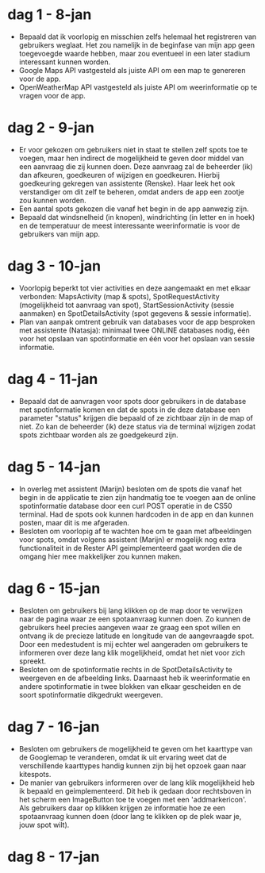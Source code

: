 # dag 1 - 8-jan
- Bepaald dat ik voorlopig en misschien zelfs helemaal het registreren van gebruikers weglaat. Het zou namelijk in de beginfase van mijn app geen toegevoegde waarde hebben, maar zou eventueel in een later stadium interessant kunnen worden.
- Google Maps API vastgesteld als juiste API om een map te genereren voor de app.
- OpenWeatherMap API vastgesteld als juiste API om weerinformatie op te vragen voor de app.
# dag 2 - 9-jan
- Er voor gekozen om gebruikers niet in staat te stellen zelf spots toe te voegen, maar hen indirect de mogelijkheid te geven door middel van een aanvraag die zij kunnen doen. Deze aanvraag zal de beheerder (ik) dan afkeuren, goedkeuren of wijzigen en goedkeuren. Hierbij goedkeuring gekregen van assistente (Renske). Haar leek het ook verstandiger om dit zelf te beheren, omdat anders de app een zootje zou kunnen worden.
- Een aantal spots gekozen die vanaf het begin in de app aanwezig zijn.
- Bepaald dat windsnelheid (in knopen), windrichting (in letter en in hoek) en de temperatuur de meest interessante weerinformatie is voor de gebruikers van mijn app.
# dag 3 - 10-jan
- Voorlopig beperkt tot vier activities en deze aangemaakt en met elkaar verbonden: MapsActivity (map & spots), SpotRequestActivity (mogelijkheid tot aanvraag van spot), StartSessionActivity (sessie aanmaken) en SpotDetailsActivity (spot gegevens & sessie informatie).
- Plan van aanpak omtrent gebruik van databases voor de app besproken met assistente (Natasja): minimaal twee ONLINE databases nodig, één voor het opslaan van spotinformatie en één voor het opslaan van sessie informatie.
# dag 4 - 11-jan
- Bepaald dat de aanvragen voor spots door gebruikers in de database met spotinformatie komen en dat de spots in de deze database een parameter "status" krijgen die bepaald of ze zichtbaar zijn in de map of niet. Zo kan de beheerder (ik) deze status via de terminal wijzigen zodat spots zichtbaar worden als ze goedgekeurd zijn.
# dag 5 - 14-jan
- In overleg met assistent (Marijn) besloten om de spots die vanaf het begin in de applicatie te zien zijn handmatig toe te voegen aan de online spotinformatie database door een curl POST operatie in de CS50 terminal. Had de spots ook kunnen hardcoden in de app en dan kunnen posten, maar dit is me afgeraden.
- Besloten om voorlopig af te wachten hoe om te gaan met afbeeldingen voor spots, omdat volgens assistent (Marijn) er mogelijk nog extra functionaliteit in de Rester API geimplementeerd gaat worden die de omgang hier mee makkelijker zou kunnen maken.
# dag 6 - 15-jan
- Besloten om gebruikers bij lang klikken op de map door te verwijzen naar de pagina waar ze een spotaanvraag kunnen doen. Zo kunnen de gebruikers heel precies aangeven waar ze graag een spot willen en ontvang ik de precieze latitude en longitude van de aangevraagde spot. Door een medestudent is mij echter wel aangeraden om gebruikers te informeren over deze lang klik mogelijkheid, omdat het niet voor zich spreekt.
- Besloten om de spotinformatie rechts in de SpotDetailsActivity te weergeven en de afbeelding links. Daarnaast heb ik weerinformatie en andere spotinformatie in twee blokken van elkaar gescheiden en de soort spotinformatie dikgedrukt weergeven.
# dag 7 - 16-jan
- Besloten om gebruikers de mogelijkheid te geven om het kaarttype van de Googlemap te veranderen, omdat ik uit ervaring weet dat de verschillende kaarttypes handig kunnen zijn bij het opzoek gaan naar kitespots.
- De manier van gebruikers informeren over de lang klik mogelijkheid heb ik bepaald en geimplementeerd. Dit heb ik gedaan door rechtsboven in het scherm een ImageButton toe te voegen met een 'addmarkericon'. Als gebruikers daar op klikken krijgen ze informatie hoe ze een spotaanvraag kunnen doen (door lang te klikken op de plek waar je, jouw spot wilt).
# dag 8 - 17-jan

